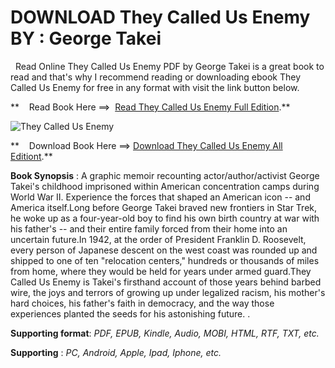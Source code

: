  **DOWNLOAD They Called Us Enemy BY : George Takei**
===================================================

  Read Online They Called Us Enemy PDF by George Takei is a great book to read and that's why I recommend reading or downloading ebook They Called Us Enemy for free in any format with visit the link button below.

**    Read Book Here ==>  [Read They Called Us Enemy Full Edition](https://goodreadbook.site/?book=1603094504).**

![They Called Us Enemy](https://i.gr-assets.com/images/S/compressed.photo.goodreads.com/books/1541125895l/42527866.jpg)

**    Download Book Here ==> [Download They Called Us Enemy All Editiont](https://goodreadbook.site/?book=1603094504).**

**Book Synopsis** : A graphic memoir recounting actor/author/activist George Takei's childhood imprisoned within American concentration camps during World War II. Experience the forces that shaped an American icon -- and America itself.Long before George Takei braved new frontiers in Star Trek, he woke up as a four-year-old boy to find his own birth country at war with his father's -- and their entire family forced from their home into an uncertain future.In 1942, at the order of President Franklin D. Roosevelt, every person of Japanese descent on the west coast was rounded up and shipped to one of ten "relocation centers," hundreds or thousands of miles from home, where they would be held for years under armed guard.They Called Us Enemy is Takei's firsthand account of those years behind barbed wire, the joys and terrors of growing up under legalized racism, his mother's hard choices, his father's faith in democracy, and the way those experiences planted the seeds for his astonishing future. .

**Supporting format**: _PDF, EPUB, Kindle, Audio, MOBI, HTML, RTF, TXT, etc._

**Supporting** : _PC, Android, Apple, Ipad, Iphone, etc._